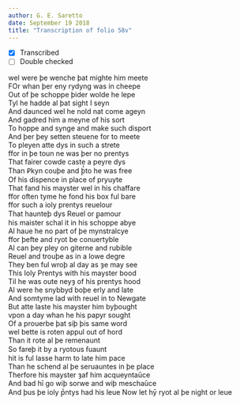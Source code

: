 ```yaml
---
author: G. E. Saretto
date: September 19 2018
title: "Transcription of folio 58v"
---
```


- [x] Transcribed
- [ ] Double checked

wel were þe wenche þat mighte him meete  
FOr whan þer eny rydyng was in cheepe  
Out of þe schoppe þider wolde he lepe  
Tyl he hadde al þat sight I seyn  
And daunced wel he nold nat come ageyn  
And gadred him a meyne of his sort  
To hoppe and synge and make such disport  
And þer þey setten steuene for to meete  
To pleyen atte dys in such a strete  
ffor in þe toun ne was þer no prentys  
That fairer cowde caste a peyre dys  
Than Ꝑkyn couþe and þ̔to he was free  
Of his dispence in place of pryuyte  
That fand his mayster wel in his chaffare  
ffor often tyme he fond his box ful bare  
ffor such a ioly prentys reuelour  
That haunteþ dys Reuel or ꝑamour  
his maister schal it in his schoppe abye  
Al haue he no part of þe mynstralcye  
ffor þefte and ryot be conuertyble  
Al can þey pley on giterne and rubible  
Reuel and trouþe as in a lowe degre  
They ben ful wroþ al day as ȝe may see  
This Ioly Prentys with his mayster bood  
Til he was oute neyȝ of his prentys hood  
Al were he snybbyd boþe erly and late  
And somtyme lad with reuel in to Newgate  
But atte laste his mayster him byþought  
vpon a day whan he his papyr sought  
Of a prouerbe þat siþ þis same word  
wel bette is roten appul out of hord  
Than it rote al þe remenaunt  
So fareþ it by a ryotous ẜuaunt  
hit is ful lasse harm to late him pace  
Than he schend al þe seruauntes in þe place  
Therfore his mayster ȝaf him acqueyntaūce  
And bad hī go wiþ sorwe and wiþ meschaūce  
And þus þe ioly p̔ntys had his leue Now let hȳ ryot al þe night or leue  
